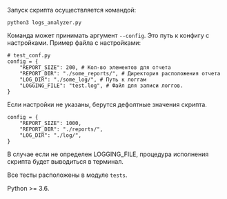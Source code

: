 Запуск скрипта осуществляется командой: 

``python3 logs_analyzer.py``

Команда может принимать аргумент `--config`.
Это путь к конфигу с настройками.
Пример файла с настройками: 

```
# test_conf.py
config = {
    "REPORT_SIZE": 200, # Кол-во элементов для отчета
    "REPORT_DIR": "./some_reports/", # Директория расположения отчета
    "LOG_DIR": "./some_log/", # Путь к логгам
    "LOGGING_FILE": "test.log", # Файл для записи логгов.
}
```
Если настройки не указаны, берутся дефолтные значения скрипта. 
```
config = {
    "REPORT_SIZE": 1000,
    "REPORT_DIR": "./reports/",
    "LOG_DIR": "./log/",
}
```
В случае если не определен LOGGING_FILE, процедура исполнения скрипта будет выводиться в терминал.

Все тесты расположены в модуле `tests`.

Python >= 3.6.